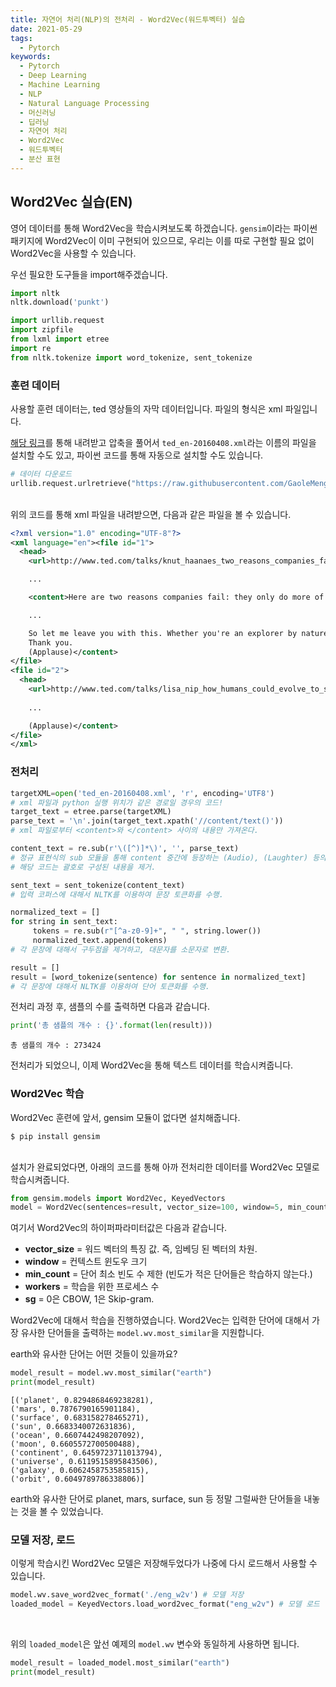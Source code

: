 ```yaml
---
title: 자연어 처리(NLP)의 전처리 - Word2Vec(워드투벡터) 실습
date: 2021-05-29
tags:
  - Pytorch
keywords:
  - Pytorch
  - Deep Learning
  - Machine Learning
  - NLP
  - Natural Language Processing
  - 머신러닝
  - 딥러닝
  - 자연어 처리
  - Word2Vec
  - 워드투벡터
  - 분산 표현
---
```


## Word2Vec 실습(EN)

영어 데이터를 통해 Word2Vec을 학습시켜보도록 하겠습니다. `gensim`이라는 파이썬 패키지에 Word2Vec이 이미 구현되어 있으므로, 우리는 이를 따로 구현할 필요 없이 Word2Vec을 사용할 수 있습니다.

우선 필요한 도구들을 import해주겠습니다.

```python
import nltk
nltk.download('punkt')
```

```python
import urllib.request
import zipfile
from lxml import etree
import re
from nltk.tokenize import word_tokenize, sent_tokenize
```

### 훈련 데이터

사용할 훈련 데이터는, ted 영상들의 자막 데이터입니다. 파일의 형식은 xml 파일입니다.

[해당 링크](https://wit3.fbk.eu/get.php?path=XML_releases/xml/ted_en-20160408.zip&filename=ted_en-20160408.zip)를 통해 내려받고 압축을 풀어서 `ted_en-20160408.xml`라는 이름의 파일을 설치할 수도 있고, 파이썬 코드를 통해 자동으로 설치할 수도 있습니다. 

```python
# 데이터 다운로드
urllib.request.urlretrieve("https://raw.githubusercontent.com/GaoleMeng/RNN-and-FFNN-textClassification/master/ted_en-20160408.xml", filename="ted_en-20160408.xml")
```
<br/>
위의 코드를 통해 xml 파일을 내려받으면, 다음과 같은 파일을 볼 수 있습니다.

```xml
<?xml version="1.0" encoding="UTF-8"?>
<xml language="en"><file id="1">
  <head>
    <url>http://www.ted.com/talks/knut_haanaes_two_reasons_companies_fail_and_how_to_avoid_them</url>

    ...

    <content>Here are two reasons companies fail: they only do more of the same, or they only do what's new.

    ...

    So let me leave you with this. Whether you're an explorer by nature or whether you tend to exploit what you already know, don't forget: the beauty is in the balance.
    Thank you.
    (Applause)</content>
</file>
<file id="2">
  <head>
    <url>http://www.ted.com/talks/lisa_nip_how_humans_could_evolve_to_survive_in_space</url>
    
    ...

    (Applause)</content>
</file>
</xml>

```

### 전처리

```python
targetXML=open('ted_en-20160408.xml', 'r', encoding='UTF8')
# xml 파일과 python 실행 위치가 같은 경로일 경우의 코드!
target_text = etree.parse(targetXML)
parse_text = '\n'.join(target_text.xpath('//content/text()'))
# xml 파일로부터 <content>와 </content> 사이의 내용만 가져온다.

content_text = re.sub(r'\([^)]*\)', '', parse_text)
# 정규 표현식의 sub 모듈을 통해 content 중간에 등장하는 (Audio), (Laughter) 등의 배경음 부분을 제거.
# 해당 코드는 괄호로 구성된 내용을 제거.

sent_text = sent_tokenize(content_text)
# 입력 코퍼스에 대해서 NLTK를 이용하여 문장 토큰화를 수행.

normalized_text = []
for string in sent_text:
     tokens = re.sub(r"[^a-z0-9]+", " ", string.lower())
     normalized_text.append(tokens)
# 각 문장에 대해서 구두점을 제거하고, 대문자를 소문자로 변환.

result = []
result = [word_tokenize(sentence) for sentence in normalized_text]
# 각 문장에 대해서 NLTK를 이용하여 단어 토큰화를 수행.
```

전처리 과정 후, 샘플의 수를 출력하면 다음과 같습니다.

```python
print('총 샘플의 개수 : {}'.format(len(result)))
```
```
총 샘플의 개수 : 273424
```

전처리가 되었으니, 이제 Word2Vec을 통해 텍스트 데이터를 학습시켜줍니다.

### Word2Vec 학습

Word2Vec 훈련에 앞서, gensim 모듈이 없다면 설치해줍니다.
```
$ pip install gensim
```
<br/>
설치가 완료되었다면, 아래의 코드를 통해 아까 전처리한 데이터를 Word2Vec 모델로 학습시켜줍니다.

```python
from gensim.models import Word2Vec, KeyedVectors
model = Word2Vec(sentences=result, vector_size=100, window=5, min_count=5, workers=4, sg=0)
```

여기서 Word2Vec의 하이퍼파라미터값은 다음과 같습니다.

- **vector_size** = 워드 벡터의 특징 값. 즉, 임베딩 된 벡터의 차원.
- **window** = 컨텍스트 윈도우 크기
- **min_count** = 단어 최소 빈도 수 제한 (빈도가 적은 단어들은 학습하지 않는다.)
- **workers** = 학습을 위한 프로세스 수
- **sg** = 0은 CBOW, 1은 Skip-gram.


Word2Vec에 대해서 학습을 진행하였습니다. Word2Vec는 입력한 단어에 대해서 가장 유사한 단어들을 출력하는 `model.wv.most_similar`을 지원합니다. 

earth와 유사한 단어는 어떤 것들이 있을까요?

```python
model_result = model.wv.most_similar("earth")
print(model_result)
```

```
[('planet', 0.8294868469238281), 
('mars', 0.7876790165901184), 
('surface', 0.683158278465271), 
('sun', 0.6683340072631836), 
('ocean', 0.6607442498207092), 
('moon', 0.6605572700500488), 
('continent', 0.6459723711013794), 
('universe', 0.6119515895843506), 
('galaxy', 0.6062458753585815), 
('orbit', 0.6049789786338806)]
```

earth와 유사한 단어로 planet, mars, surface, sun 등 정말 그럴싸한 단어들을 내놓는 것을 볼 수 있었습니다.

### 모델 저장, 로드

이렇게 학습시킨 Word2Vec 모델은 저장해두었다가 나중에 다시 로드해서 사용할 수 있습니다.

```python
model.wv.save_word2vec_format('./eng_w2v') # 모델 저장
loaded_model = KeyedVectors.load_word2vec_format("eng_w2v") # 모델 로드
```
<br/>

위의 `loaded_model`은 앞선 예제의 `model.wv` 변수와 동일하게 사용하면 됩니다.

```python
model_result = loaded_model.most_similar("earth")
print(model_result)
```